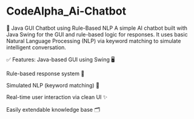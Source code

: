 # CodeAlpha_Ai-Chatbot
🔹 Java GUI Chatbot using Rule-Based NLP
A simple AI chatbot built with Java Swing for the GUI and rule-based logic for responses. It uses basic Natural Language Processing (NLP) via keyword matching to simulate intelligent conversation.

✅ Features:
Java-based GUI using Swing 🖥️

Rule-based response system 🤖

Simulated NLP (keyword matching) 🧠

Real-time user interaction via clean UI ✨

Easily extendable knowledge base 🗂️
